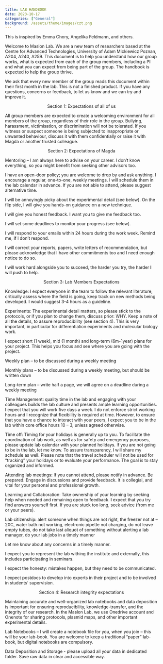 ```yaml
---
title: LAB HANDBOOK
date: 2023-10-17
categories: ["General"]
background: /assets/theme/images/czt.png
---
```


This is inspired by Emma Chory, Angelika Feldmann, and others. 

Welcome to Maslon Lab. We are a new team of researchers based at the Centre for Advanced Technologies, University of Adam Mickiewicz Poznan, A204, A240, A259. This document is to help you understand how our group works, what is expected from each of the group members, including a PI and what you can expect from being part of the group. The handbook is expected to help the group thrive.  

We ask that every new member of the group reads this document within their first month in the lab. This is not a finished product. If you have any questions, concerns or feedback, to let us know and we can try and improve it.  
<p align="center">
Section 1: Expectations of all of us  
</p>
All group members are expected to create a welcoming environment for all members of the group, regardless of their role in the group. Bullying, harassment, victimisation, or discrimination will not be tolerated. If you witness or suspect someone is being subjected to inappropriate or unwanted behaviour, discuss it with them confidentially or raise it with Magda or another trusted colleague.  

<p align="center">
Section 2: Expectations of Magda 
</p>
Mentoring – I am always here to advise on your career. I don’t know everything, so you might benefit from seeking other advisors too.  

I have an open-door policy; you are welcome to drop by and ask anything. I encourage a regular, one-to-one, weekly meetings. I will schedule them in the lab calendar in advance. If you are not able to attend, please suggest alternative time. 

I will be annoyingly picky about the experimental detail (see below). On the flip side, I will give you hands-on guidance on a new technique.   

I will give you honest feedback. I want you to give me feedback too.  

I will set some deadlines to monitor your progress (see below). 

I will respond to your emails within 24 hours during the work week. Remind me, if I don’t respond. 

I will correct your reports, papers, write letters of recommendation, but please acknowledge that I have other commitments too and I need enough notice to do so.  

I will work hard alongside you to succeed, the harder you try, the harder I will push to help. 
<p align="center">
Section 3: Lab Members Expectations  
</p>
Knowledge: I expect everyone in the team to follow the relevant literature, critically assess where the field is going, keep track on new methods being developed. I would suggest 3-4 hours as a guideline. 

Experiments: The experimental detail matters, so please stick to the protocols, or if you plan to change them, discuss prior: WHY. Keep a note of all the details, to assure reproducibility (see section 4). This is very important, in particular for differentiation experiments and molecular biology work. 

I expect short (1 week), mid (1 month) and long-term (6m-1year) plans for your project. This helps you focus and see where you are going with the project.  

Weekly plan – to be discussed during a weekly meeting 

Monthly plans – to be discussed during a weekly meeting, but should be written down  

Long-term plan – write half a page, we will agree on a deadline during a weekly meeting  

Time Management: quality time in the lab and engaging with your colleagues builds the lab culture and presents ample learning opportunities. I expect that you will work five days a week. I do not enforce strict working hours and I recognize that flexibility is required at time. However, to ensure that you have a chance to interact with your peers, I expect you to be in the lab within core office hours 10 – 3, unless agreed otherwise. 

Time off: Timing for your holidays is generally up to you. To facilitate the coordination of lab work, as well as for safety and emergency purposes, please update lab calendar with your planned holidays. If you are not going to be in the lab, let me know. To assure transparency, I will share my schedule as well. Please note that the travel scheduler will not be used for “tracking” your holidays or to evaluate your performance. The goal is to stay organized and informed. 

Attending lab meetings: If you cannot attend, please notify in advance. Be prepared. Engage in discussions and provide feedback. It is collegial, and vital for your personal and professional growth.  

Learning and Collaboration: Take ownership of your learning by seeking help when needed and remaining open to feedback. I expect that you try find answers yourself first. If you are stuck too long, seek advice (from me or your peers). 

Lab citizenship: alert someone when things are not right, the freezer not at –20C, water bath not working, electronic pipette not charging, do not leave empty tubes, do not take last aliquot of something without alerting a lab manager, do your lab jobs in a timely manner 

Let me know about any concerns in a timely manner. 

I expect you to represent the lab withing the institute and externally, this includes participating in seminars.  

I expect the honesty: mistakes happen, but they need to be communicated.  

I expect postdocs to develop into experts in their project and to be involved in students’ supervision. 

<p align="center">
Section 4: Research integrity expectations 
</p>
Maintaining accurate and well-organized lab notebooks and data deposition is important for ensuring reproducibility, knowledge-transfer, and the integrity of our research. In the Maslon Lab, we use Onedrive account and Onenote for sharing protocols, plasmid maps, and other important experimental details.  

Lab Notebooks – I will create a notebook file for you, when you join – this will be your lab-book. You are welcome to keep a traditional “paper” lab-book, but digital notebooks are compulsory.  

Data Deposition and Storage - please upload all your data in dedicated folder. Save raw data in clear and accessible way. 
